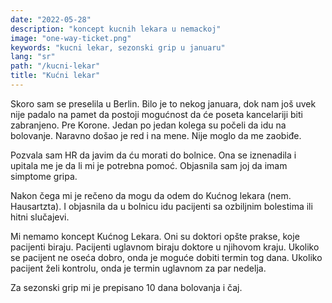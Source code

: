 ```yaml
---
date: "2022-05-28"
description: "koncept kucnih lekara u nemackoj"
image: "one-way-ticket.png"
keywords: "kucni lekar, sezonski grip u januaru"
lang: "sr"
path: "/kucni-lekar"
title: "Kućni lekar"
---
```


Skoro sam se preselila u Berlin.
Bilo je to nekog januara, dok nam još uvek nije padalo na pamet da postoji mogućnost da će poseta kancelariji biti zabranjeno. Pre Korone.
Jedan po jedan kolega su počeli da idu na bolovanje. Naravno došao je red i na mene. Nije moglo da me zaobiđe.

Pozvala sam HR da javim da ću morati do bolnice. Ona se iznenadila i upitala me je da li mi je potrebna pomoć. Objasnila sam joj da imam simptome gripa.

Nakon čega mi je rečeno da mogu da odem do Kućnog lekara (nem. Hausartzta).
I objasnila da u bolnicu idu pacijenti sa ozbiljnim bolestima ili hitni slučajevi.

Mi nemamo koncept Kućnog Lekara. Oni su doktori opšte prakse, koje pacijenti biraju. Pacijenti uglavnom biraju doktore u njihovom kraju. Ukoliko se pacijent ne oseća dobro, onda je moguće dobiti termin tog dana. Ukoliko pacijent želi kontrolu, onda je termin uglavnom za par nedelja.

Za sezonski grip mi je prepisano 10 dana bolovanja i čaj.

